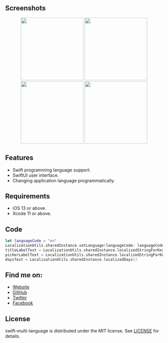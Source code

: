 ## Screenshots

<p align="middle">
  <img src="https://raw.githubusercontent.com/duonghominhhuy/swift-multi-language/master/Screenshots/Screenshot_1.png" width="200" />
  <img src="https://raw.githubusercontent.com/duonghominhhuy/swift-multi-language/master/Screenshots/Screenshot_2.png" width="200" /> 
  <img src="https://raw.githubusercontent.com/duonghominhhuy/swift-multi-language/master/Screenshots/Screenshot_3.png" width="200" />
  <img src="https://raw.githubusercontent.com/duonghominhhuy/swift-multi-language/master/Screenshots/Screenshot_4.png" width="200" />
</p>

## Features

- Swift programming language support.
- SwiftUI user interface.
- Changing application language programmatically.

## Requirements

- iOS 13 or above.
- Xcode 11 or above.

## Code

```swift
let languageCode = "en"
LocalizationUtils.sharedInstance.setLanguage(languageCode: languageCode)
titleLabelText = LocalizationUtils.sharedInstance.localizedStringForKey(key: "days_of_week", comment: "")
pickerLabelText = LocalizationUtils.sharedInstance.localizedStringForKey(key: "select_language", comment: "")
daysText = LocalizationUtils.sharedInstance.localizedDays()
```

## Find me on:

- [Website](https://codepassion.dev)
- [GitHub](https://github.com/duonghominhhuy)
- [Twitter](https://twitter.com/duonghominhhuy)
- [Facebook](https://www.facebook.com/codepassion.dev)

## License

swift-multi-language is distributed under the MIT license. See [LICENSE](https://github.com/duonghominhhuy/swift-multi-language/blob/master/LICENSE) for details.
